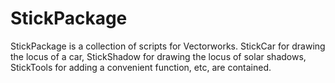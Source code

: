 StickPackage
============================

StickPackage is a collection of scripts for Vectorworks. StickCar for drawing the locus of a car, StickShadow for drawing the locus of solar shadows, StickTools for adding a convenient function, etc, are contained.
